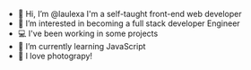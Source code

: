 - 👋 Hi, I’m @laulexa I'm a self-taught front-end web developer 
- 👀 I’m interested in becoming a full stack developer Engineer
- 💻 I've been working in some projects
- 🌱 I’m currently learning JavaScript
- 💞️ I love photograpy!

<!-- comments -->
